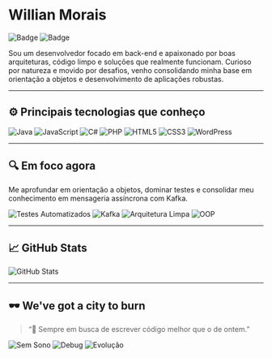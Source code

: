 # Willian Morais

![Badge](https://img.shields.io/badge/CODING%20REALITY-NEON%20SOUL-00FFFF?style=for-the-badge&logo=github&logoColor=FFFF00)
![Badge](https://img.shields.io/badge/BACKEND-HACKED-FFFF00?style=for-the-badge&logo=java&logoColor=00FFFF)

Sou um desenvolvedor focado em back-end e apaixonado por boas arquiteturas, código limpo e soluções que realmente funcionam. Curioso por natureza e movido por desafios, venho consolidando minha base em orientação a objetos e desenvolvimento de aplicações robustas.

---

## ⚙️ Principais tecnologias que conheço

![Java](https://img.shields.io/badge/Java-000000?style=for-the-badge&logo=openjdk&logoColor=00FFFF)
![JavaScript](https://img.shields.io/badge/JavaScript-FFFF00?style=for-the-badge&logo=javascript&logoColor=000000)
![C#](https://img.shields.io/badge/C%23-000000?style=for-the-badge&logo=c-sharp&logoColor=00FFFF)
![PHP](https://img.shields.io/badge/PHP-00FFFF?style=for-the-badge&logo=php&logoColor=000000)
![HTML5](https://img.shields.io/badge/HTML5-000000?style=for-the-badge&logo=html5&logoColor=FFFF00)
![CSS3](https://img.shields.io/badge/CSS3-FFFF00?style=for-the-badge&logo=css3&logoColor=000000)
![WordPress](https://img.shields.io/badge/WordPress-000000?style=for-the-badge&logo=wordpress&logoColor=00FFFF)

---

## 🔍 Em foco agora

Me aprofundar em orientação a objetos, dominar testes e consolidar meu conhecimento em mensageria assíncrona com Kafka.

![Testes Automatizados](https://img.shields.io/badge/Testes-Automatizados-00FFFF?style=for-the-badge&logo=jest&logoColor=FFFF00)
![Kafka](https://img.shields.io/badge/Kafka-EventDriven-FFFF00?style=for-the-badge&logo=apachekafka&logoColor=00FFFF)
![Arquitetura Limpa](https://img.shields.io/badge/Arquitetura-LIMPA-00FFFF?style=for-the-badge&logo=dependabot&logoColor=FFFF00)
![OOP](https://img.shields.io/badge/OOP-PROFUNDO-FFFF00?style=for-the-badge&logo=codeforces&logoColor=00FFFF)

---

## 📈 GitHub Stats

![GitHub Stats](https://github-readme-stats.vercel.app/api?username=wfmorais&show_icons=true&theme=tokyonight&title_color=00FFFF&icon_color=FFFF00&text_color=F8F8F2&bg_color=000000)

---

## 🕶️ We've got a city to burn

> “🧭 Sempre em busca de escrever código melhor que o de ontem.”

![Sem Sono](https://img.shields.io/badge/SLEEP%3F-404%20NOT%20FOUND-000000?style=for-the-badge&logo=coffeescript&logoColor=FFFF00)
![Debug](https://img.shields.io/badge/DEBUGGING-NEON%20MODE-00FFFF?style=for-the-badge&logo=bugatti&logoColor=000000)
![Evolução](https://img.shields.io/badge/BUSCANDO-EVOLUÇÃO-FFFF00?style=for-the-badge&logo=progress&logoColor=000000)
